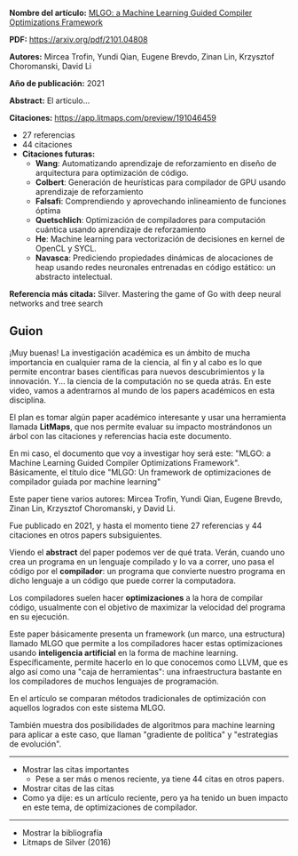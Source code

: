 **Nombre del artículo:** [MLGO: a Machine Learning Guided Compiler Optimizations Framework](https://arxiv.org/abs/2101.04808)

**PDF:** https://arxiv.org/pdf/2101.04808

**Autores:** Mircea Trofin, Yundi Qian, Eugene Brevdo, Zinan Lin, Krzysztof Choromanski, David Li

**Año de publicación:** 2021

**Abstract:** El artículo...

**Citaciones:** https://app.litmaps.com/preview/191046459

- 27 referencias
- 44 citaciones
- **Citaciones futuras:**
	- **Wang**: Automatizando aprendizaje de reforzamiento en diseño de arquitectura para optimización de código.
	- **Colbert**: Generación de heurísticas para compilador de GPU usando aprendizaje de reforzamiento
	- **Falsafi**: Comprendiendo y aprovechando inlineamiento de funciones óptima
	- **Quetschlich**: Optimización de compiladores para computación cuántica usando aprendizaje de reforzamiento
	- **He**: Machine learning para vectorización de decisiones en kernel de OpenCL y SYCL.
	- **Navasca**: Prediciendo propiedades dinámicas de alocaciones de heap usando redes neuronales entrenadas en código estático: un abstracto intelectual.

**Referencia más citada:** Silver. Mastering the game of Go with deep neural networks and tree search

## Guion

¡Muy buenas! La investigación académica es un ámbito de mucha importancia en cualquier rama de la ciencia, al fin y al cabo es lo que permite encontrar bases científicas para nuevos descubrimientos y la innovación. Y... la ciencia de la computación no se queda atrás. En este video, vamos a adentrarnos al mundo de los papers académicos en esta disciplina.

El plan es tomar algún paper académico interesante y usar una herramienta llamada **LitMaps**, que nos permite evaluar su impacto mostrándonos un árbol con las citaciones y referencias hacia este documento.

En mi caso, el documento que voy a investigar hoy será este: "MLGO: a Machine Learning Guided Compiler Optimizations Framework". Básicamente, el título dice "MLGO: Un framework de optimizaciones de compilador guiada por machine learning"

Este paper tiene varios autores: Mircea Trofin, Yundi Qian, Eugene Brevdo, Zinan Lin, Krzysztof Choromanski, y David Li.

Fue publicado en 2021, y hasta el momento tiene 27 referencias y 44 citaciones en otros papers subsiguientes.

Viendo el **abstract** del paper podemos ver de qué trata. Verán, cuando uno crea un programa en un lenguaje compilado y lo va a correr, uno pasa el código por el **compilador**: un programa que convierte nuestro programa en dicho lenguaje a un código que puede correr la computadora.

Los compiladores suelen hacer **optimizaciones** a la hora de compilar código, usualmente con el objetivo de maximizar la velocidad del programa en su ejecución.

Este paper básicamente presenta un framework (un marco, una estructura) llamado MLGO que permite a los compiladores hacer estas optimizaciones usando **inteligencia artificial** en la forma de machine learning. Específicamente, permite hacerlo en lo que conocemos como LLVM, que es algo así como una "caja de herramientas": una infraestructura bastante en los compiladores de muchos lenguajes de programación.

En el artículo se comparan métodos tradicionales de optimización con aquellos logrados con este sistema MLGO.

También muestra dos posibilidades de algoritmos para machine learning para aplicar a este caso, que llaman "gradiente de política" y "estrategias de evolución".

---

- Mostrar las citas importantes
	- Pese a ser más o menos reciente, ya tiene 44 citas en otros papers.
- Mostrar citas de las citas
- Como ya dije: es un artículo reciente, pero ya ha tenido un buen impacto en este tema, de optimizaciones de compilador.

---

- Mostrar la bibliografía
- Litmaps de Silver (2016)
